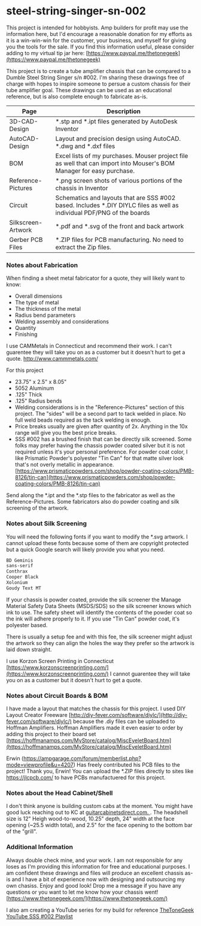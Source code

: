 # steel-string-singer-sn-002
This project is intended for hobbyists. Amp builders for profit may use the information here, but I'd encourage a reasonable donation for my efforts as it is a win-win-win for the customer, your business, and myself for giving you the tools for the sale. If you find this information useful, please consider adding to my virtual tip jar here: [https://www.paypal.me/thetonegeek](https://www.paypal.me/thetonegeek)


This project is to create a tube amplifier chassis that can be compared to a Dumble Steel String Singer s/n #002. I'm sharing these drawings free of charge with hopes to inspire someone to persue a custom chassis for their tube amplifier goal. These drawings can be used as an educational reference, but is also complete enough to fabricate as-is.


| Page | Description |
| ------ | ------ |
| 3D-CAD-Design| *.stp and *.ipt files generated by AutoDesk Inventor |
| AutoCAD-Design | Layout and precision design using AutoCAD. *.dwg and *.dxf files |
| BOM | Excel lists of my purchases. Mouser project file as well that can import into Mouser's BOM Manager for easy purchase.  |
| Reference-Pictures | *.png screen shots of various portions of the chassis in Inventor |
| Circuit | Schematics and layouts that are SSS #002 based. Includes *.DIY DIYLC files as well as individual PDF/PNG of the boards  |
| Silkscreen-Artwork | *.pdf and *.svg of the front and back artwork |
| Gerber PCB Files | *.ZIP files for PCB manufacturing. No need to extract the Zip files.|



### Notes about Fabrication
When finding a sheet metal fabricator for a quote, they will likely want to know:
* Overall dimensions
* The type of metal
* The thickness of the metal
* Radius bend parameters
* Welding assembly and considerations
* Quantity
* Finishing

I use CAMMetals in Connecticut and recommend their work. I can't guarentee they will take you on as a customer but it doesn't hurt to get a quote. http://www.cammmetals.com/

For this project
* 23.75" x 2.5" x 8.05"
* 5052 Aluminum
* .125" Thick
* .125" Radius bends
* Welding considerations is in the "Reference-Pictures" section of this project. The "sides" will be a second part to tack welded in place. No full weld beads required as the tack welding is enough. 
* Price breaks usually are given after quantity of 2x. Anything in the 10x range will give you the best price breaks.
* SSS #002 has a brushed finish that can be directly silk screened. Some folks may prefer having the chassis powder coated silver but it is not required unless it's your personal preference. For powder coat color, I like Prismatic Powder's polyester "Tin Can" for that matte silver look that's not overly metallic in appearance. [https://www.prismaticpowders.com/shop/powder-coating-colors/PMB-8126/tin-can](https://www.prismaticpowders.com/shop/powder-coating-colors/PMB-8126/tin-can)

Send along the *.ipt and the *.stp files to the fabricator as well as the Reference-Pictures. Some fabricators also do powder coating and silk screening of the artwork. 

### Notes about Silk Screening
You will need the following fonts if you want to modify the *.svg artwork. I cannot upload these fonts because some of them are copyright protected but a quick Google search will likely provide you what you need. 

```sh
BD Geminis
sans-serif
Conthrax
Cooper Black
Xolonium
Goudy Text MT
```
If your chassis is powder coated, provide the silk screener the Manage Material Safety Data Sheets (MSDS/SDS) so the silk screener knows which ink to use. The safety sheet will identify the contents of the powder coat so the ink will adhere properly to it. If you use "Tin Can" powder coat, it's polyester based. 

There is usually a setup fee and with this fee, the silk screener might adjust the artwork so they can align the holes the way they prefer so the artwork is laid down straight. 

I use Korzon Screen Printing in Connecticut [https://www.korzonscreenprinting.com/](https://www.korzonscreenprinting.com/) I cannot guarentee they will take you on as a customer but it doesn't hurt to get a quote.

### Notes about Circuit Boards & BOM
I have made a layout that matches the chassis for this project. I used DIY Layout Creator Freeware [http://diy-fever.com/software/diylc/](http://diy-fever.com/software/diylc/) because the .diy files can be uploaded to Hoffman Amplifiers. Hoffman Amplifiers made it even easier to order by adding this project to their board set [https://hoffmanamps.com/MyStore/catalog/MiscEyeletBoard.htm](https://hoffmanamps.com/MyStore/catalog/MiscEyeletBoard.htm)

Erwin (https://ampgarage.com/forum/memberlist.php?mode=viewprofile&u=4207) Has freely contributed his PCB files to the project! Thank you, Erwin! You can upload the *.ZIP files directly to sites like https://jlcpcb.com/ to have PCBs manufactuered for this project. 

### Notes about the Head Cabinet/Shell
I don't think anyone is building custom cabs at the moment. You might have good luck reaching out to KC at [guitarcabinetsdirect.com. ](https://guitarcabinetsdirect.com/). The headshell size is 12" Heigh wood-to-wood, 10.25" depth, 24" width at the face opening (~25.5 width total), and 2.5" for the face opening to the bottom bar of the "grill".  

### Additional Information
Always double check mine, and your work. I am not responsible for any loses as I'm providing this information for free and educational purposes. I am confident these drawings and files will produce an excellent chassis as-is and I have a bit of experience now with designing and outsourcing my own chasiss. Enjoy and good look! Drop me a message if you have any questions or you want to let me know how your chassis went! 
[https://www.thetonegeek.com/](https://www.thetonegeek.com/)

I also am creating a YouTube series for my build for reference [TheToneGeek YouTube SSS #002 Playlist](https://www.youtube.com/playlist?list=PL7cXUZ8g7NhQ-m8TfABf82qVsaGDDUorQ)
